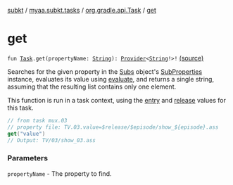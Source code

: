 [subkt](../../index.md) / [myaa.subkt.tasks](../index.md) / [org.gradle.api.Task](index.md) / [get](./get.md)

# get

`fun `[`Task`](https://docs.gradle.org/current/javadoc/org/gradle/api/Task.html)`.get(propertyName: `[`String`](https://kotlinlang.org/api/latest/jvm/stdlib/kotlin/-string/index.html)`): `[`Provider`](https://docs.gradle.org/current/javadoc/org/gradle/api/provider/Provider.html)`<`[`String`](https://kotlinlang.org/api/latest/jvm/stdlib/kotlin/-string/index.html)`!>!` [(source)](https://github.com/Myaamori/SubKt/blob/master/src/main/kotlin/myaa/subkt/tasks/plugin.kt#L268)

Searches for the given property in the [Subs](../-subs/index.md) object's [SubProperties](../-sub-properties/index.md) instance,
evaluates its value using [evaluate](evaluate.md), and returns a single string, assuming
that the resulting list contains only one element.

This function is run in a task context, using the [entry](entry.md) and [release](release.md) values for this task.

``` kotlin
// from task mux.03
// property file: TV.03.value=$release/$episode/show_${episode}.ass
get("value")
// Output: TV/03/show_03.ass
```

### Parameters

`propertyName` - The property to find.